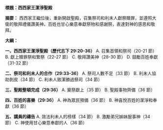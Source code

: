 **標題：西西家王潔淨聖殿**

**摘要：**
西西家王繼位後，重新開啟聖殿，召集祭司和利未人獻祭贖罪，並遵照大衛的敬拜禮儀讚美神。百姓也甘心樂意奉獻祭物和感謝祭，表達對神的感恩和敬拜。

**大綱：**

**一、西西家王潔淨聖殿（歷代志下 29:20-36）**
    A. 召集首領和祭司（20-21 節）
    B. 獻上贖罪祭和繁祭（22-27 節）
    C. 敬拜讚美神（28-30 節）
    D. 鼓勵百姓奉獻（31-32 節）

**二、祭司和利未人的合作（29:33-36）**
    A. 祭司人數不足（33 節）
    B. 利未人協助剝皮（34 節）
    C. 利未人致潔勝過祭司（34 節）

**三、聖殿整頓完成（29:36）**
    A. 奠祭獻上（35 節）
    B. 聖殿事物齊備（36 節）

**四、百姓的喜樂（29:36）**
    A. 神為眾民預備（36 節）
    B. 神喜悅百姓的潔淨和奉獻（36 節）

**五、講員的禱告**
    A. 效法利未人的榜樣（34 節）
    B. 激勵弟兄姊妹服事神（34 節）
    C. 神使用甘心樂意奉獻的人（36 節）